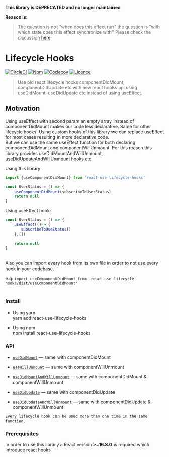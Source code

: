 
****This library is DEPRECATED and no longer maintained****

**Reason is:** 
> The question is not "when does this effect run" the question is "with which state does this effect synchronize with"
Please check the discussion [here](https://twitter.com/_developit/status/1124857230149312513)


# Lifecycle Hooks

[![CircleCI](https://img.shields.io/circleci/build/gh/elissaioskon/react-use-lifecycle-hooks/master)](https://circleci.com/gh/elissaioskon/lifecycle-hooks/tree/master)
[![Npm](https://img.shields.io/npm/v/react-use-lifecycle-hooks)](https://www.npmjs.com/package/react-use-lifecycle-hooks) 
[![Codecov](https://img.shields.io/codecov/c/github/elissaioskon/lifecycle-hooks)](https://codecov.io/gh/elissaioskon/lifecycle-hooks) 
[![Licence](https://img.shields.io/github/license/elissaioskon/lifecycle-hooks)](https://github.com/elissaioskon/lifecycle-hooks/blob/master/LICENSE)
>Use old react lifecycle hooks componentDidMount, componentDidUpdate etc with new react hooks api
using useDidMount, useDidUpdate etc instead of using useEffect.

## Motivation

Using useEffect with second param an empty array instead of componentDidMount makes our code less declarative. Same for other lifecycle hooks.
Using custom hooks of this library we can replace useEffect for most cases resulting in more declarative code.   
But we can use the same useEffect function for both declaring componentDidMount and componentWillUnmount.
For this reason this library provides useDidMountAndWillUnmount, useDidUpdateAndWillUnmount hooks etc. 

Using this library:

```jsx
import {useComponentDidMount} from 'react-use-lifecycle-hooks'

const UserStatus = () => {
    useComponentDidMount(subscribeToUserStatus)
    return null
}
```

Using useEffect hook:
```jsx
const UserStatus = () => {
    useEffect(()=> {
       subscribeToUseStatus()
    },[])
    
    return null
}
```  
<br>
Also you can import every hook from its own file in order to not use every hook in your codebase.  
      
e.g: `import useComponentDidMount from 'react-use-lifecycle-hooks/dist/useComponentDidMount' `  
<br>

### Install

- Using yarn   
    yarn add react-use-lifecycle-hooks  
 
- Using npm   
    npm install react-use-lifecycle-hooks  
 

### API

- [`useDidMount`](./docs/useDidMount.md) &mdash; same with componentDidMount
- [`useWillUnmount`](./docs/useWillUnmount.md) &mdash; same with componentWillUnmount 
- [`useDidMountAndWillUnmount`](./docs/useDidMountAndWillUnmount.md) &mdash; same with componentDidMount & componentWillUnmount

- [`useDidUpdate`](./docs/useDidUpdate.md) &mdash; same with componentDidUpdate 
- [`useDidUpdateAndWillUnmount`](./docs/useDidUpdateAndWillUnmount.md) &mdash; same with componentDidUpdate & componentWillUnmount

`Every lifecycle hook can be used more than one time in the same function.`

### Prerequisites
 
In order to use this library a React version **>=16.8.0** is required which introduce react hooks
